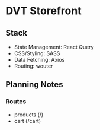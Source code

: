 # DVT Storefront

## Stack

-   State Management: React Query
-   CSS/Styling: SASS
-   Data Fetching: Axios
-   Routing: wouter

## Planning Notes

### Routes

-   products (/)
-   cart (/cart)

